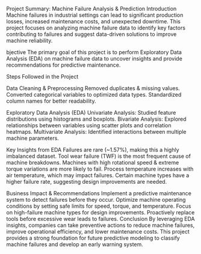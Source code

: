 Project Summary: Machine Failure Analysis & Prediction Introduction Machine failures in industrial settings can lead to significant production losses, increased maintenance costs, and unexpected downtime. This project focuses on analyzing machine failure data to identify key factors contributing to failures and suggest data-driven solutions to improve machine reliability.

bjective The primary goal of this project is to perform Exploratory Data Analysis (EDA) on machine failure data to uncover insights and provide recommendations for predictive maintenance.

Steps Followed in the Project

Data Cleaning & Preprocessing
Removed duplicates & missing values. Converted categorical variables to optimized data types. Standardized column names for better readability.

Exploratory Data Analysis (EDA)
Univariate Analysis: Studied feature distributions using histograms and boxplots. Bivariate Analysis: Explored relationships between variables using scatter plots and correlation heatmaps. Multivariate Analysis: Identified interactions between multiple machine parameters.

Key Insights from EDA
Failures are rare (~1.57%), making this a highly imbalanced dataset. Tool wear failure (TWF) is the most frequent cause of machine breakdowns. Machines with high rotational speed & extreme torque variations are more likely to fail. Process temperature increases with air temperature, which may impact failures. Certain machine types have a higher failure rate, suggesting design improvements are needed.

Business Impact & Recommendations
Implement a predictive maintenance system to detect failures before they occur. Optimize machine operating conditions by setting safe limits for speed, torque, and temperature. Focus on high-failure machine types for design improvements. Proactively replace tools before excessive wear leads to failures. Conclusion By leveraging EDA insights, companies can take preventive actions to reduce machine failures, improve operational efficiency, and lower maintenance costs. This project provides a strong foundation for future predictive modeling to classify machine failures and develop an early warning system.
